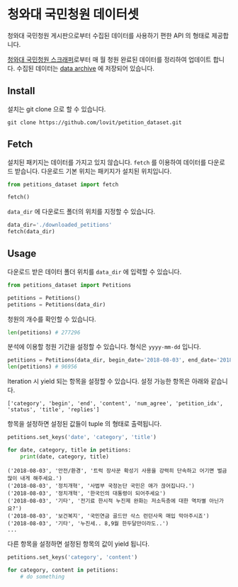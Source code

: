 # 청와대 국민청원 데이터셋

청와대 국민청원 게시판으로부터 수집된 데이터를 사용하기 편한 API 의 형태로 제공합니다. 

[청와대 국민청원 스크래퍼][scraper]로부터 매 월 청원 완료된 데이터를 정리하여 업데이트 합니다. 수집된 데이터는 [data archive][archive] 에 저장되어 있습니다.

## Install

설치는 git clone 으로 할 수 있습니다.

```
git clone https://github.com/lovit/petition_dataset.git
```

## Fetch

설치된 패키지는 데이터를 가지고 있지 않습니다. `fetch` 를 이용하여 데이터를 다운로드 받습니다. 다운로드 기본 위치는 패키지가 설치된 위치입니다. 

```python
from petitions_dataset import fetch

fetch()
```

`data_dir` 에 다운로드 폴더의 위치를 지정할 수 있습니다.

```python
data_dir='./downloaded_petitions'
fetch(data_dir)
```

## Usage

다운로드 받은 데이터 폴더 위치를 `data_dir` 에 입력할 수 있습니다.

```python
from petitions_dataset import Petitions

petitions = Petitions()
petitions = Petitions(data_dir)
```

청원의 개수를 확인할 수 있습니다.

```python
len(petitions) # 277296
```

분석에 이용할 청원 기간을 설정할 수 있습니다. 형식은 `yyyy-mm-dd` 입니다.

```python
petitions = Petitions(data_dir, begin_date='2018-08-03', end_date='2018-11-28')
len(petitions) # 96956
```

Iteration 시 yield 되는 항목을 설정할 수 있습니다. 설정 가능한 항목은 아래와 같습니다.

```
['category', 'begin', 'end', 'content', 'num_agree', 'petition_idx', 'status', 'title', 'replies']
```

항목을 설정하면 설정된 값들이 tuple 의 형태로 출력됩니다.

```python
petitions.set_keys('date', 'category', 'title')

for date, category, title in petitions:
    print(date, category, title)
```

```
('2018-08-03', '안전/환경', '트럭 장사꾼 확성기 사용을 강력히 단속하고 어기면 벌금 많이 내게 해주세요.')
('2018-08-03', '정치개혁', '사법부 국정논단 국민은 애가 끊어집니다.')
('2018-08-03', '정치개혁', '한국인의 대통령이 되어주세요')
('2018-08-03', '기타', '전기료 한시적 누진제 완화는 저소득층에 대한 역차별 아닌가요?')
('2018-08-03', '보건복지', '국민연금 골드만 삭스 런던사옥 매입 막아주시죠')
('2018-08-03', '기타', '누진세.. 8,9월 한두달만이라도..')
...
```

다른 항목을 설정하면 설정된 항목의 값이 yield 됩니다.

```python
petitions.set_keys('category', 'content')

for category, content in petitions:
    # do something
```


[scraper]: https://github.com/lovit/petitions_scraper
[archive]: https://github.com/lovit/petitions_archive